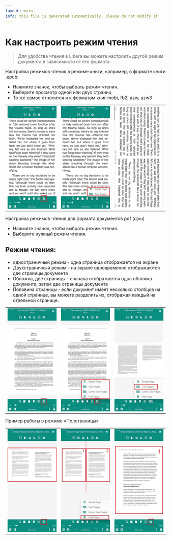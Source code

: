 ```yaml
---
layout: main
info: this file is generated automatically, please do not modify it
---
```


# Как настроить режим чтения

> Для удобства чтения в Libera вы можете настроить другой режим документа в зависимости от его формата.

Настройка режимов чтения в режиме книги, например, в формате книги .epub:

* Нажмите значок, чтобы выбрать режим чтения.
* Выберите просмотр одной или двух страниц
* То же самое относится и к форматам книг mobi, fb2, azw, azw3

||||
|-|-|-|
|![](1.jpg)|![](2.jpg)|![](3.jpg)|

Настройка режимов чтения для формата документов pdf (djvu)

* Нажмите значок, чтобы выбрать режим чтения.
* Выберите нужный режим чтения.

## Режим чтения:

* одностраничный режим - одна страница отображается на экране
* Двухстраничный режим - на экране одновременно отображаются две страницы документа
* Обложка, две страницы - сначала отображается одна обложка документа, затем две страницы документа
* Половина страницы - если документ имеет несколько столбцов на одной странице, вы можете разделить их, отображая каждый на отдельной странице.

||||
|-|-|-|
|![](4.jpg)|![](5.jpg)|![](6.jpg)|

Пример работы в режиме «Полстраницы»

||||
|-|-|-|
|![](7.jpg)|![](8.jpg)|![](9.jpg)|
